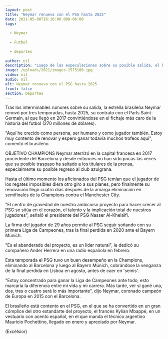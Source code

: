 ```yaml
---
layout: post
title: "Neymar renueva con el PSG hasta 2025"
date: 2021-05-08T16:16:00.000-06:00
tags:
  
  - Neymar
  
  - Futbol
  
  - deportes
  
author: nil
description: "Luego de las especulaciones sobre su posible salida, el brasileño amplió su contrato con el cuadro parisino"
image: /uploads/2021/images-2575180.jpg
video: nil
audio: nil
alt: Neymar renueva con el PSG hasta 2025
front: false
section: Deportes
---
```


Tras los interminables rumores sobre su salida, la estrella brasileña Neymar renovó por tres temporadas, hasta 2025, su contrato con el ParIs Saint-Germain, al que llegó en 2017 convirtiéndose en el fichaje más caro de la historia del futbol (270 millones de dólares).

"Aquí he crecido como persona, ser humano y como jugador también. Estoy muy contento de renovar y espero ganar todavía muchos trofeos aquí", comentó el brasileño.

OBJETIVO CHAMPIONS
Neymar aterrizó en la capital francesa en 2017 procedente del Barcelona y desde entonces no han sido pocas las veces que su posible traspaso ha saltado a los titulares de la prensa, especialmente su posible regreso al club azulgrana.

Hasta el último momento los aficionados del PSG temían que el jugador de los regates imposibles diera otro giro a sus planes, pero finalmente su renovación llegó cuatro días después de la amarga eliminación en semifinales de la Champions contra el Manchester City.

"El centro de gravedad de nuestro ambicioso proyecto para hacer crecer al PSG se sitúa en el corazón, el talento y la implicación total de nuestros jugadores", señaló el presidente del PSG Nasser Al-Khelaïfi.

La firma del jugador de 29 años permite al PSG seguir soñando con su primera Liga de Campeones, tras la final perdida en 2020 ante el Bayern Múnich.

"Es el abanderado del proyecto, es un líder natural", le dedicó su compañero Ander Herrera en una radio española en febrero.

Esta temporada el PSG tuvo un buen desempeño en la Champions, eliminando al Barcelona y luego al Bayern Múnich, cobrándose la venganza de la final perdida en Lisboa en agosto, antes de caer en 'semis'.

"Estoy concentrado para ganar la Liga de Campeones ante todo, esto marcaría la diferencia entre mi vida y mi carrera. Más tarde, ver si gané una, dos, tres o cuatro será lo más importante", dijo Neymar, coronado campeón de Europa en 2015 con el Barcelona.

El brasileño está contento en el PSG, en el que se ha convertido en un gran cómplice del otro estandarte del proyecto, el francés Kylian Mbappé, en un vestuario con acento español, en el que manda el técnico argentino Mauricio Pochettino, llegado en enero y apreciado por Neymar.

(Excélsior)